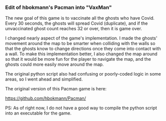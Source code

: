 ### Edit of hbokmann's Pacman into "VaxMan"

The new goal of this game is to vaccinate all the ghosts who have Covid.  Every 30 seconds, the ghosts will spread Covid (duplicate), and if the unvaccinated ghost count reaches 32 or over, then it is game over.  

I changed nearly aspect of the game's implementation.  I made the ghosts' movement around the map to be smarter when colliding with the walls so that the ghosts know to change directions once they come into contact with a wall.  To make this implementation better, I also changed the map around so that it would be more fun for the player to navigate the map, and the ghosts could more easily move around the map.

The original python script also had confusing or poorly-coded logic in some areas, so I went ahead and simplified.  

The original version of this Pacman game is here: 

https://github.com/hbokmann/Pacman/

PS: As of right now, I do not have a good way to compile the python script into an executable for the game.  
